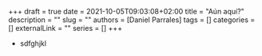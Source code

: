 +++ 
draft = true
date = 2021-10-05T09:03:08+02:00
title = "Aún aquí?"
description = ""
slug = ""
authors = [Daniel Parrales]
tags = []
categories = []
externalLink = ""
series = []
+++


* sdfghjkl
